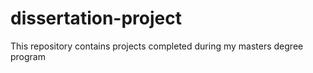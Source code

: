 # dissertation-project
This repository contains projects completed during my masters degree program
